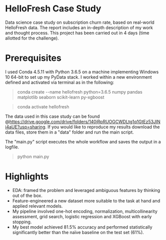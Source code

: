 # HelloFresh Case Study
Data science case study on subscription churn rate, based on real-world HelloFresh data. The report includes an in-depth description of my work and thought process. This project has been carried out in 4 days (time allotted for the challenge).

# Prerequisites
I used Conda 4.5.11 with Python 3.6.5 on a machine implementing Windows 10 64-bit to set up my PyData stack. I worked within a new environment defined and activated via terminal as in the following:
> conda create --name hellofresh python=3.6.5 numpy pandas matplotlib seaborn scikit-learn py-xgboost

> conda activate hellofresh

The data used in this case study can be found @https://drive.google.com/drive/folders/140jRpRUOGCWDLtg1q1GtEz53JINi4aUE?usp=sharing. If you would like to reproduce my results download the data files, store them in a "data" folder and run the main script.

The "main.py" script executes the whole workflow and saves the output in a logfile.
> python main.py

# Highlights
- EDA: framed the problem and leveraged ambiguous features by thinking out of the box.
- Feature-engineered a new dataset more suitable to the task at hand and applied relevant models.
- My pipeline involved one-hot encoding, normalization, multicollinearity assessment, grid search, logistic regression and XGBoost with early stopping.
- My best model achieved 81.5% accuracy and performed statistically significantly better than the naïve baseline on the test set (61%).
